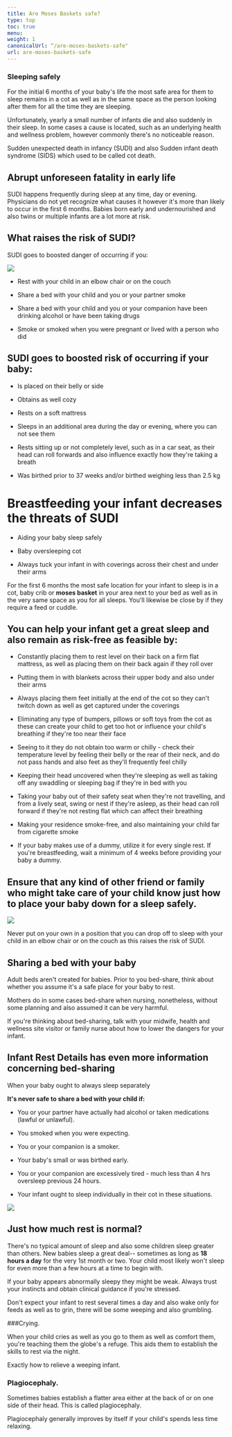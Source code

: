 ```yaml
---
title: Are Moses Baskets safe?
type: top
toc: true
menu:
weight: 1
canonicalUrl: “/are-moses-baskets-safe"
url: are-moses-baskets-safe
---
```


### Sleeping safely

For the initial 6 months of your baby's life the most safe area for them to sleep remains in a cot as well as in the same space as the person looking after them for all the time they are sleeping.

Unfortunately, yearly a small number of infants die and also suddenly in their sleep. In some cases a cause is located, such as an underlying health and wellness problem, however commonly there's no noticeable reason.

Sudden unexpected death in infancy (SUDI) and also Sudden infant death syndrome (SIDS) which used to be called cot death.

## Abrupt unforeseen fatality in early life

SUDI happens frequently during sleep at any time, day or evening. Physicians do not yet recognize what causes it however it's more than likely to occur in the first 6 months. Babies born early and undernourished and also twins or multiple infants are a lot more at risk.

## What raises the risk of SUDI?

SUDI goes to boosted danger of occurring if you:

![](https://pixabay.com/get/54e4d4454d53a414f1dc8460962b3378133adbe64e507748762679d09044c4_640.jpg)

- Rest with your child in an elbow chair or on the couch

- Share a bed with your child and you or your partner smoke

- Share a bed with your child and you or your companion have been drinking alcohol or have been taking drugs

- Smoke or smoked when you were pregnant or lived with a person who did

## SUDI goes to boosted risk of occurring if your baby:


- Is placed on their belly or side

- Obtains as well cozy

- Rests on a soft mattress

- Sleeps in an additional area during the day or evening, where you can not see them

- Rests sitting up or not completely level, such as in a car seat, as their head can roll forwards and also influence exactly how they're taking a breath

- Was birthed prior to 37 weeks and/or birthed weighing less than 2.5 kg


# Breastfeeding your infant decreases the threats of SUDI


- Aiding your baby sleep safely

- Baby oversleeping cot

- Always tuck your infant in with coverings across their chest and under their arms


For the first 6 months the most safe location for your infant to sleep is in a cot, baby crib or **moses basket** in your area next to your bed as well as in the very same space as you for all sleeps. You'll likewise be close by if they require a feed or cuddle.

## You can help your infant get a great sleep and also remain as risk-free as feasible by:

- Constantly placing them to rest level on their back on a firm flat mattress, as well as placing them on their back again if they roll over

- Putting them in with blankets across their upper body and also under their arms

- Always placing them feet initially at the end of the cot so they can't twitch down as well as get captured under the coverings

- Eliminating any type of bumpers, pillows or soft toys from the cot as these can create your child to get too hot or influence your child's breathing if they're too near their face

- Seeing to it they do not obtain too warm or chilly - check their temperature level by feeling their belly or the rear of their neck, and do not pass hands and also feet as they'll frequently feel chilly

- Keeping their head uncovered when they're sleeping as well as taking off any swaddling or sleeping bag if they're in bed with you

- Taking your baby out of their safety seat when they're not travelling, and from a lively seat, swing or nest if they're asleep, as their head can roll forward if they're not resting flat which can affect their breathing

- Making your residence smoke-free, and also maintaining your child far from cigarette smoke

- If your baby makes use of a dummy, utilize it for every single rest. If you're breastfeeding, wait a minimum of 4 weeks before providing your baby a dummy.


## Ensure that any kind of other friend or family who might take care of your child know just how to place your baby down for a sleep safely.


![](https://pixabay.com/get/52e5d2414956b10ff3d8992cc42c3178103addf85257704a7c2d7fd39e4c_640.jpg)

Never put on your own in a position that you can drop off to sleep with your child in an elbow chair or on the couch as this raises the risk of SUDI.


## Sharing a bed with your baby

Adult beds aren't created for babies. Prior to you bed-share, think about whether you assume it's a safe place for your baby to rest.

Mothers do in some cases bed-share when nursing, nonetheless, without some planning and also assumed it can be very harmful.

If you're thinking about bed-sharing, talk with your midwife, health and wellness site visitor or family nurse about how to lower the dangers for your infant.

## Infant Rest Details has even more information concerning bed-sharing

When your baby ought to always sleep separately

**It's never safe to share a bed with your child if:**

- You or your partner have actually had alcohol or taken medications (lawful or unlawful).

- You smoked when you were expecting.

- You or your companion is a smoker.

- Your baby's small or was birthed early.

- You or your companion are excessively tired - much less than 4 hrs oversleep previous 24 hours.

- Your infant ought to sleep individually in their cot in these situations.


![](https://pixabay.com/get/57e3dc4a4951ae14f1dc8460962b3378133adbe64e507748762679d09044c4_640.jpg)

## Just how much rest is normal?

There's no typical amount of sleep and also some children sleep greater than others. New babies sleep a great deal-- sometimes as long as **18 hours a day** for the very 1st month or two. Your child most likely won't sleep for even more than a few hours at a time to begin with.

If your baby appears abnormally sleepy they might be weak. Always trust your instincts and obtain clinical guidance if you're stressed.

Don't expect your infant to rest several times a day and also wake only for feeds as well as to grin, there will be some weeping and also grumbling.

###Crying.

When your child cries as well as you go to them as well as comfort them, you're teaching them the globe's a refuge. This aids them to establish the skills to rest via the night.

Exactly how to relieve a weeping infant.

### Plagiocephaly.

Sometimes babies establish a flatter area either at the back of or on one side of their head. This is called plagiocephaly.

Plagiocephaly generally improves by itself if your child's spends less time relaxing.

